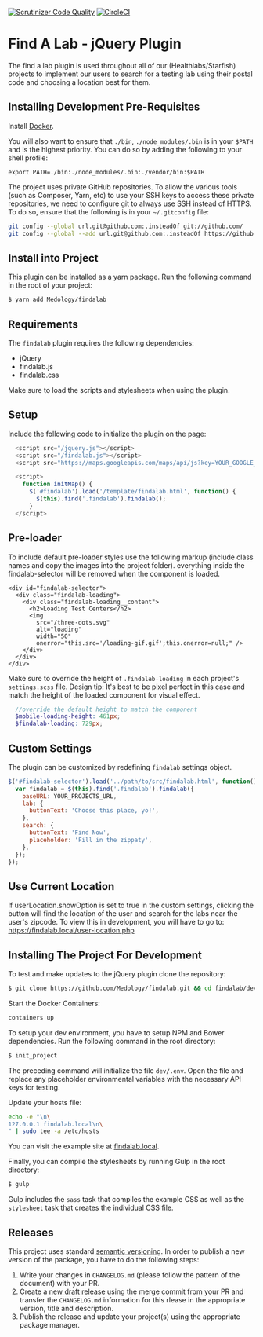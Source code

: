 [![Scrutinizer Code Quality](https://scrutinizer-ci.com/g/Medology/findalab/badges/quality-score.png?b=master&s=7722de14d64c14755fa8f122590a5400b7981a0f)](https://scrutinizer-ci.com/g/Medology/findalab/?branch=master)
[![CircleCI](https://circleci.com/gh/Medology/findalab.svg?style=svg)](https://circleci.com/gh/Medology/findalab)

# Find A Lab - jQuery Plugin

The find a lab plugin is used throughout all of our (Healthlabs/Starfish) projects to implement our users to search
for a testing lab using their postal code and choosing a location best for them.

Installing Development Pre-Requisites
-------------------------------------

Install [Docker](https://www.docker.com).

You will also want to ensure that `./bin`, `./node_modules/.bin` is in your `$PATH` and is the highest priority. You can do so by adding the following to your shell profile:

```
export PATH=./bin:./node_modules/.bin:./vendor/bin:$PATH
```

The project uses private GitHub repositories. To allow the various tools (such as Composer, Yarn, etc) to use your
SSH keys to access these private repositories, we need to configure git to always use SSH instead of HTTPS. To do
so, ensure that the following is in your `~/.gitconfig` file:

```bash
git config --global url.git@github.com:.insteadOf git://github.com/
git config --global --add url.git@github.com:.insteadOf https://github.com/
```

## Install into Project
This plugin can be installed as a yarn package. Run the following command in the root of your project:

```bash
$ yarn add Medology/findalab
```

## Requirements

The `findalab` plugin requires the following dependencies:
- jQuery
- findalab.js
- findalab.css

Make sure to load the scripts and stylesheets when using the plugin.

## Setup

Include the following code to initialize the plugin on the page:

```js
  <script src="/jquery.js"></script>
  <script src="/findalab.js"></script>
  <script src="https://maps.googleapis.com/maps/api/js?key=YOUR_GOOGLE_MAP_API_KEY&amp;callback=initMap" async></script>

  <script>
    function initMap() {
      $('#findalab').load('/template/findalab.html', function() {
        $(this).find('.findalab').findalab();
      }
  </script>

```
## Pre-loader

To include default pre-loader styles use the following markup (include class names and copy the images into the project folder).
everything inside the findalab-selector will be removed when the component is loaded.

```
<div id="findalab-selector">
  <div class="findalab-loading">
    <div class="findalab-loading__content">
      <h2>Loading Test Centers</h2>
      <img
        src="/three-dots.svg"
        alt="loading"
        width="50"
        onerror="this.src='/loading-gif.gif';this.onerror=null;" />
    </div>
  </div>
</div>
```

Make sure to override the height of `.findalab-loading` in each project's `settings.scss` file.
Design tip: It's best to be pixel perfect in this case and match the height of the loaded component for visual effect.

```scss
  //override the default height to match the component
  $mobile-loading-height: 461px;
  $findalab-loading: 729px;
```

## Custom Settings

The plugin can be customized by redefining `findalab` settings object.

```js
$('#findalab-selector').load('../path/to/src/findalab.html', function() {
  var findalab = $(this).find('.findalab').findalab({
    baseURL: YOUR_PROJECTS_URL,
    lab: {
      buttonText: 'Choose this place, yo!',
    },
    search: {
      buttonText: 'Find Now',
      placeholder: 'Fill in the zippaty',
    },
  });
});
```

## Use Current Location
If userLocation.showOption is set to true in the custom settings, clicking the button will find the location of the user
and search for the labs near the user's zipcode.
To view this in development, you will have to go to:
https://findalab.local/user-location.php

## Installing The Project For Development

To test and make updates to the jQuery plugin clone the repository:

```bash
$ git clone https://github.com/Medology/findalab.git && cd findalab/dev
```

Start the Docker Containers:

```bash
containers up
```

To setup your dev environment, you have to setup NPM and Bower dependencies. Run the following command in the root directory:

```bash
$ init_project
```

The preceding command will initialize the file `dev/.env`. Open the file and replace any placeholder environmental variables with the necessary API keys for testing.

Update your hosts file:

```bash
echo -e "\n\
127.0.0.1 findalab.local\n\
" | sudo tee -a /etc/hosts
```

You can visit the example site at [findalab.local](http://findalab.local/).

Finally, you can compile the stylesheets by running Gulp in the root directory:

```bash
$ gulp
```

Gulp includes the `sass` task that compiles the example CSS as well as the `stylesheet` task that creates the individual CSS file.

## Releases

This project uses standard [semantic versioning](http://semver.org/). In order to publish a new version of the package, you have to do the following steps:

1. Write your changes in `CHANGELOG.md` (please follow the pattern of the document) with your PR.
2. Create a [new draft release](https://github.com/Medology/findalab/releases/new) using the merge commit from your PR and transfer the `CHANGELOG.md` information for this rlease in the appropriate version, title and description.
3. Publish the release and update your project(s) using the appropriate package manager.
